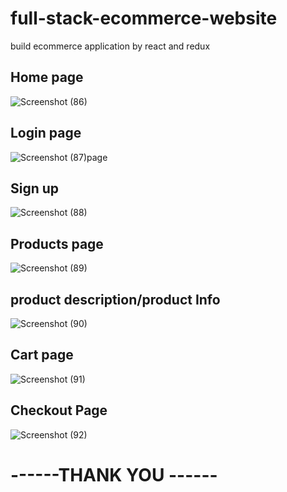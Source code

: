 # full-stack-ecommerce-website

build ecommerce application by react and  redux

<h2> Home page </h2>

![Screenshot (86)](https://user-images.githubusercontent.com/83528936/171841610-32c70777-d6f7-416c-875e-b15df38e97f8.png)

<h2> Login page </h2>

![Screenshot (87)](https://user-images.githubusercontent.com/83528936/171841715-8dbeec50-d690-40d9-a78c-9c5c75b0869d.png)page

<h2> Sign up </h2>

![Screenshot (88)](https://user-images.githubusercontent.com/83528936/171841808-0c834060-c1ac-479d-af49-80ed1bec6612.png)

<h2>Products page</h2>

![Screenshot (89)](https://user-images.githubusercontent.com/83528936/171841872-15769556-4ff4-4a96-a11e-4faa0d73006d.png)

<h2>product description/product Info</h2>

![Screenshot (90)](https://user-images.githubusercontent.com/83528936/171841991-1b331cdd-c933-4b16-b5f1-393084541c7e.png)

<h2> Cart page </h2>

![Screenshot (91)](https://user-images.githubusercontent.com/83528936/171842027-c2af96ad-cd92-4258-aa1a-6b23e58714f8.png)

<h2> Checkout Page </h2>

![Screenshot (92)](https://user-images.githubusercontent.com/83528936/171842094-75db9652-5496-42c4-a6e5-7b8f0d7ad283.png)


<h1>------THANK YOU ------</h1>


